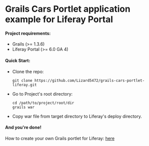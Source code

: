 # Grails Cars Portlet application example for Liferay Portal

#### Project requirements:
- Grails (>= 1.3.6)
- Liferay Portal (>= 6.0 GA 4)


#### Quick Start:
* Clone the repo:

    ```git clone https://github.com/Lizard5472/grails-cars-portlet-liferay.git```

* Go to Project's root directory:

    ```
    cd /path/to/project/root/dir
    grails war
    ```

* Copy war file from target directory to Liferay's deploy directory.

#### And you're done!


How to create your own Grails portlet for Liferay: [here](http://sysgears.com/articles/how-create-your-own-grails-portlet-liferay/ "How to create your own Grails portlet for Liferay")